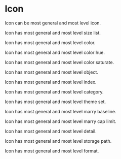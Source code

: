 # Icon

Icon can be most general and most level icon.

Icon has most general and most level size list.

Icon has most general and most level color.

Icon has most general and most level color hue.

Icon has most general and most level color saturate.

Icon has most general and most level object.

Icon has most general and most level index.

Icon has most general and most level category.

Icon has most general and most level theme set.

Icon has most general and most level marry baseline.

Icon has most general and most level marry cap limit.

Icon has most general and most level detail.

Icon has most general and most level storage path.

Icon has most general and most level format.
